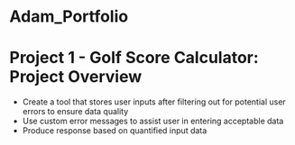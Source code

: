 # Adam_Portfolio

# Project 1 - Golf Score Calculator: Project Overview
* Create a tool that stores user inputs after filtering out for potential user errors to ensure data quality
* Use custom error messages to assist user in entering acceptable data
* Produce response based on quantified input data
